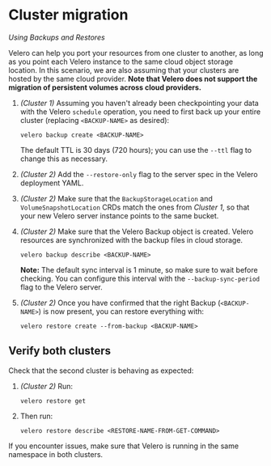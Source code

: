 # Cluster migration

*Using Backups and Restores*

Velero can help you port your resources from one cluster to another, as long as you point each Velero instance to the same cloud object storage location. In this scenario, we are also assuming that your clusters are hosted by the same cloud provider. **Note that Velero does not support the migration of persistent volumes across cloud providers.**

1.  *(Cluster 1)* Assuming you haven't already been checkpointing your data with the Velero `schedule` operation, you need to first back up your entire cluster (replacing `<BACKUP-NAME>` as desired):

    ```
    velero backup create <BACKUP-NAME>
    ```

    The default TTL is 30 days (720 hours); you can use the `--ttl` flag to change this as necessary.

1.  *(Cluster 2)* Add the `--restore-only` flag to the server spec in the Velero deployment YAML.

1.  *(Cluster 2)* Make sure that the `BackupStorageLocation` and `VolumeSnapshotLocation` CRDs match the ones from *Cluster 1*, so that your new Velero server instance points to the same bucket.

1.  *(Cluster 2)* Make sure that the Velero Backup object is created. Velero resources are synchronized with the backup files in cloud storage.

    ```
    velero backup describe <BACKUP-NAME>
    ```

    **Note:** The default sync interval is 1 minute, so make sure to wait before checking. You can configure this interval with the `--backup-sync-period` flag to the Velero server.

1.  *(Cluster 2)* Once you have confirmed that the right Backup (`<BACKUP-NAME>`) is now present, you can restore everything with:

    ```
    velero restore create --from-backup <BACKUP-NAME>
    ```

## Verify both clusters

Check that the second cluster is behaving as expected:

1.  *(Cluster 2)* Run:

    ```
    velero restore get
    ```

1.  Then run:

    ```
    velero restore describe <RESTORE-NAME-FROM-GET-COMMAND>
    ```

If you encounter issues, make sure that Velero is running in the same namespace in both clusters.
